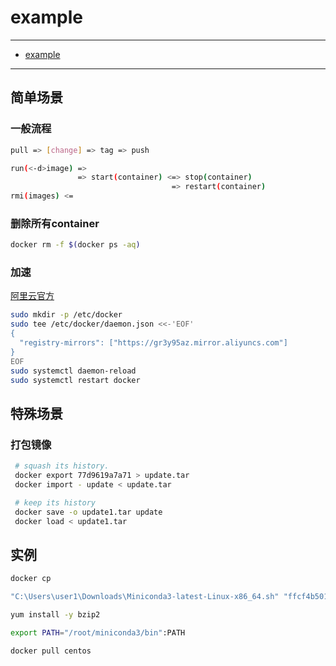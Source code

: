 # example

---

- [example](#example)

---

## 简单场景

### 一般流程

``` sh
pull => [change] => tag => push

run(<-d>image) =>
               => start(container) <=> stop(container)
                                    => restart(container)
rmi(images) <=
```

### 删除所有container

``` sh
docker rm -f $(docker ps -aq)
```

### 加速

[阿里云官方](https://cr.console.aliyun.com/undefined/instances/mirrors?accounttraceid=9fc4c2ae0d664d6f975c608eb808e015hram)

``` sh
sudo mkdir -p /etc/docker
sudo tee /etc/docker/daemon.json <<-'EOF'
{
  "registry-mirrors": ["https://gr3y95az.mirror.aliyuncs.com"]
}
EOF
sudo systemctl daemon-reload
sudo systemctl restart docker
```

## 特殊场景

### 打包镜像

``` sh
 # squash its history.
 docker export 77d9619a7a71 > update.tar
 docker import - update < update.tar

 # keep its history
 docker save -o update1.tar update 
 docker load < update1.tar
```

## 实例

``` sh
docker cp

"C:\Users\user1\Downloads\Miniconda3-latest-Linux-x86_64.sh" "ffcf4b501621:/home"

yum install -y bzip2

export PATH="/root/miniconda3/bin":PATH

docker pull centos
```
